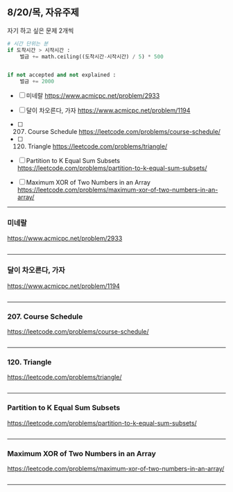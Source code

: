 ## 8/20/목, 자유주제
자기 하고 싶은 문제 2개씩


```python
# 시간 단위는 분
if 도착시간 > 시작시간 :
    벌금 += math.ceiling((도착시간-시작시간) / 5) * 500


if not accepted and not explained :
    벌금 += 2000
```


- [ ] 미네랄
https://www.acmicpc.net/problem/2933
- [ ] 달이 차오른다, 가자
https://www.acmicpc.net/problem/1194
- [ ] 207. Course Schedule
https://leetcode.com/problems/course-schedule/
- [ ] 120. Triangle
https://leetcode.com/problems/triangle/
- [ ]  Partition to K Equal Sum Subsets
https://leetcode.com/problems/partition-to-k-equal-sum-subsets/
- [ ] Maximum XOR of Two Numbers in an Array
https://leetcode.com/problems/maximum-xor-of-two-numbers-in-an-array/


---


### 미네랄
https://www.acmicpc.net/problem/2933



```c++
```

---
### 달이 차오른다, 가자
https://www.acmicpc.net/problem/1194


```c++
```

---
### 207. Course Schedule
https://leetcode.com/problems/course-schedule/


```c++
```

---
### 120. Triangle
https://leetcode.com/problems/triangle/


```c++
```

---
### Partition to K Equal Sum Subsets
https://leetcode.com/problems/partition-to-k-equal-sum-subsets/



```c++
```

---
### Maximum XOR of Two Numbers in an Array
https://leetcode.com/problems/maximum-xor-of-two-numbers-in-an-array/


```c++
```

---

